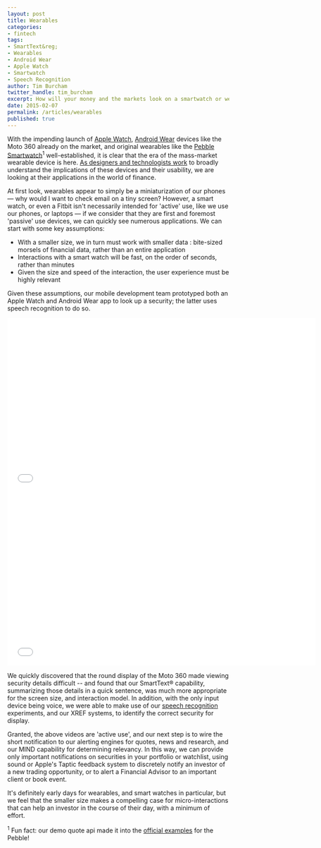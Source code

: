 ```yaml
---
layout: post
title: Wearables
categories: 
- fintech
tags: 
- SmartText&reg;
- Wearables
- Android Wear
- Apple Watch
- Smartwatch
- Speech Recognition
author: Tim Burcham
twitter_handle: tim_burcham
excerpt: How will your money and the markets look on a smartwatch or wearable device? *Now updated with Apple Watch!
date: 2015-02-07
permalink: /articles/wearables
published: true
---
```


With the impending launch of [Apple Watch](https://www.apple.com/watch/), [Android Wear](https://www.android.com/wear/) devices like the Moto 360 already on the market, and original wearables like the [Pebble Smartwatch](https://getpebble.com/)<sup>1</sup> well-established, it is clear that the era of the mass-market wearable device is here.  [As designers and technologists work](http://www.fastcodesign.com/3040936/how-your-favorite-apps-will-look-on-the-apple-watch) to broadly understand the implications of these devices and their usability, we are looking at their applications in the world of finance.

At first look, wearables appear to simply be a miniaturization of our phones &mdash; why would I want to check email on a tiny screen?  However, a smart watch, or even a Fitbit isn't necessarily intended for 'active' use, like we use our phones, or laptops &mdash; if we consider that they are first and foremost 'passive' use devices, we can quickly see numerous applications.  We can start with some key assumptions:

* With a smaller size, we in turn must work with smaller data : bite-sized morsels of financial data, rather than an entire application
* Interactions with a smart watch will be fast, on the order of seconds, rather than minutes
* Given the size and speed of the interaction, the user experience must be highly relevant

Given these assumptions, our mobile development team prototyped both an Apple Watch and Android Wear app to look up a security; the latter uses speech recognition to do so.

<iframe src="//player.vimeo.com/video/121371436?color=0071a3" width="700" height="394" frameborder="0" webkitallowfullscreen mozallowfullscreen allowfullscreen></iframe>

<iframe src="//player.vimeo.com/video/114930769?color=0071a3" width="700" height="394" frameborder="0" webkitallowfullscreen mozallowfullscreen allowfullscreen></iframe>

We quickly discovered that the round display of the Moto 360 made viewing security details difficult -- and found that our SmartText&reg; capability, summarizing those details in a quick sentence, was much more appropriate for the screen size, and interaction model.  In addition, with the only input device being voice, we were able to make use of our [speech recognition](/articles/speech-recognition-and-nlp) experiments, and our XREF systems, to identify the correct security for display.

Granted, the above videos are 'active use', and our next step is to wire the short notification to our alerting engines for quotes, news and research, and our MIND capability for determining relevancy.  In this way, we can provide only important notifications on securities in your portfolio or watchlist, using sound or Apple's Taptic feedback system to discretely notify an investor of a new trading opportunity, or to alert a Financial Advisor to an important client or book event.

It's definitely early days for wearables, and smart watches in particular, but we feel that the smaller size makes a compelling case for micro-interactions that can help an investor in the course of their day, with a minimum of effort.

<sup>1</sup> Fun fact: our demo quote api made it into the [official examples](https://github.com/pebble/pebble-sdk-examples/blob/master/pebblekit-js/quotes/src/js/pebble-js-app.js) for the Pebble!

